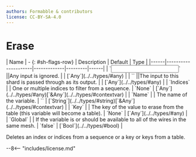 ```yaml
---
authors: Formabble & contributors
license: CC-BY-SA-4.0
---
```



# Erase

<div class="sh-parameters" markdown="1">
| Name | - {: #sh-flags-row} | Description | Default | Type |
|------|---------------------|-------------|---------|------|
| `<input>` ||Any input is ignored. | | [`Any`](../../types/#any) |
| `<output>` ||The input to this shard is passed through as its output. | | [`Any`](../../types/#any) |
| `Indices` |  | One or multiple indices to filter from a sequence. | `None` | [`Any`](../../types/#any)[`&Any`](../../types/#contextvar) |
| `Name` |  | The name of the variable. | `` | [`String`](../../types/#string)[`&Any`](../../types/#contextvar) |
| `Key` |  | The key of the value to erase from the table (this variable will become a table). | `None` | [`Any`](../../types/#any) |
| `Global` |  | If the variable is or should be available to all of the wires in the same mesh. | `false` | [`Bool`](../../types/#bool) |

</div>

Deletes an index or indices from a sequence or a key or keys from a table.

--8<-- "includes/license.md"

